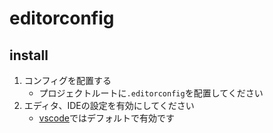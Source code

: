 # editorconfig

## install

1. コンフィグを配置する
   - プロジェクトルートに`.editorconfig`を配置してください
2. エディタ、IDEの設定を有効にしてください
   - [vscode](../vscode/sample.code-workspace)ではデフォルトで有効です
